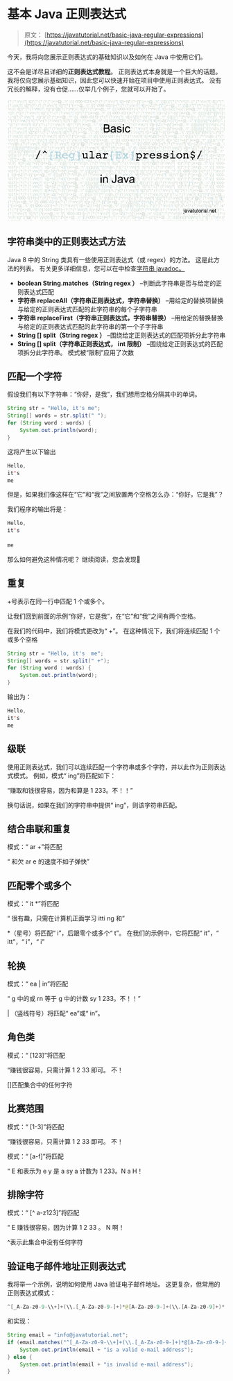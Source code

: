 # 基本 Java 正则表达式

> 原文： [https://javatutorial.net/basic-java-regular-expressions](https://javatutorial.net/basic-java-regular-expressions)

今天，我将向您展示正则表达式的基础知识以及如何在 Java 中使用它们。

这不会是详尽且详细的**正则表达式教程**。 正则表达式本身就是一个巨大的话题。 我将仅向您展示基础知识，因此您可以快速开始在项目中使用正则表达式。 没有冗长的解释，没有仓促……仅举几个例子，您就可以开始了。

![regular expressions java](img/931242db6c160dd99cc3d51e78391e5e.jpg)

## 字符串类中的正则表达式方法

Java 8 中的 String 类具有一些使用正则表达式（或 regex）的方法。 这是此方法的列表。 有关更多详细信息，您可以在中检查[字符串 javadoc。](https://docs.oracle.com/javase/8/docs/api/java/lang/String.html)

*   **boolean String.matches（String regex ）** –判断此字符串是否与给定的正则表达式匹配
*   **字符串 replaceAll（字符串正则表达式，字符串替换）** –用给定的替换项替换与给定的正则表达式匹配的此字符串的每个子字符串
*   **字符串 replaceFirst（字符串正则表达式，字符串替换）** –用给定的替换替换与给定的正则表达式匹配的此字符串的第一个子字符串
*   **String [] split（String regex ）** –围绕给定正则表达式的匹配项拆分此字符串
*   **String [] split（字符串正则表达式， int 限制）** –围绕给定正则表达式的匹配项拆分此字符串。 模式被“限制”应用了次数

## 匹配一个字符

假设我们有以下字符串：“你好，是我”，我们想用空格分隔其中的单词。

```java
String str = "Hello, it's me";
String[] words = str.split(" ");
for (String word : words) {
	System.out.println(word);
}
```

这将产生以下输出

```java
Hello,
it's
me
```

但是，如果我们像这样在“它”和“我”之间放置两个空格怎么办：“你好，它是我”？

我们程序的输出将是：

```java
Hello,
it's

me
```

那么如何避免这种情况呢？ 继续阅读，您会发现🙂

## 重复

+号表示在同一行中匹配 1 个或多个。

让我们回到前面的示例“你好，它是我”，在“它”和“我”之间有两个空格。

在我们的代码中，我们将模式更改为“ +”。 在这种情况下，我们将连续匹配 1 个或多个空格

```java
String str = "Hello, it's  me";
String[] words = str.split(" +");
for (String word : words) {
	System.out.println(word);
}
```

输出为：

```java
Hello,
it's
me
```

## 级联

使用正则表达式，我们可以连续匹配一个字符串或多个字符，并以此作为正则表达式模式。 例如，模式“ ing”将匹配如下：

“赚取和钱很容易，因为和算是 1 233。不！！”

换句话说，如果在我们的字符串中提供“ ing”，则该字符串匹配。

## 结合串联和重复

模式：“ ar +”将匹配

“ 和欠 ar e 的速度不如子弹快”

## 匹配零个或多个

模式：“ it *”将匹配

“ 很有趣，只需在计算机正面学习 itti ng 和”

*（星号）将匹配“ i”，后跟零个或多个“ t”。 在我们的示例中，它将匹配“ it”，“ itt”，“ i”，“ i”

## 轮换

模式：“ ea | in”将匹配

“ g 中的或 rn 等于 g 中的计数 sy 1 233。不！！”

| （竖线符号）将匹配“ ea”或“ in”。

## 角色类

模式：“ [123]”将匹配

“赚钱很容易，只需计算 1 2 33 即可。 不！

[]匹配集合中的任何字符

## 比赛范围

模式：“ [1-3]”将匹配

“赚钱很容易，只需计算 1 2 33 即可。 不！

模式：“ [a-f]”将匹配

“ E 和表示为 e y 是 a sy a 计数为 1 233。N a H！

## 排除字符

模式：“ [^ a-z123́]”将匹配

“ E 赚钱很容易，因为计算 1 2 33 。 N 啊！

^表示此集合中没有任何字符

## 验证电子邮件地址正则表达式

我将举一个示例，说明如何使用 Java 验证电子邮件地址。 这更复杂，但常用的正则表达式模式：

```java
^[_A-Za-z0-9-\\+]+(\\.[_A-Za-z0-9-]+)*@[A-Za-z0-9-]+(\\.[A-Za-z0-9]+)*(\\.[A-Za-z]{2,})$;
```

和实现：

```java
String email = "info@javatutorial.net";
if (email.matches("^[_A-Za-z0-9-\\+]+(\\.[_A-Za-z0-9-]+)*@[A-Za-z0-9-]+(\\.[A-Za-z0-9]+)*(\\.[A-Za-z]{2,})$;")) {
	System.out.println(email + "is a valid e-mail address");
} else {
	System.out.println(email + "is invalid e-mail address");
}
```